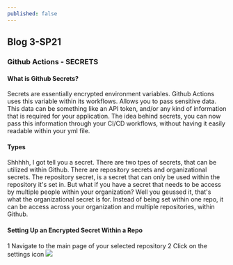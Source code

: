 ```yaml
---
published: false
---
```

## Blog 3-SP21

### Github Actions - SECRETS

#### What is Github Secrets?
Secrets are essentially encrypted environment variables. Github Actions uses this variable within its workflows. Allows you to pass sensitive data. This data can be something like an API token, and/or any kind of information that is required for your application. The idea behind secrets, you can now pass this information through your CI/CD workflows, without having it easily readable within your yml file. 

#### Types
Shhhhh, I got tell you a secret. There are two tpes of secrets, that can be utilized within Github. There are repository secrets and organizational secrets. The repository secret, is a secret that can only be used within the repository it's set in. But what if you have a secret that needs to be access by multiple people within your organization? Well you geussed it, that's what the organizational secret is for. Instead of being set within one repo, it can be access across your organization and multiple repositories, within Github.

#### Setting Up an Encrypted Secret Within a Repo

1 Navigate to the main page of your selected repository
2 Click on the settings icon
![]({{https://docs.github.com/assets/images/help/repository/repo-actions-settings.png}}/)




